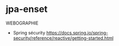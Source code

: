 # jpa-enset

WEBOGRAPHIE

+ Spring sécurity
https://docs.spring.io/spring-security/reference/reactive/getting-started.html
